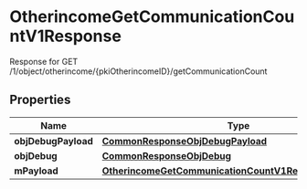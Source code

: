 

# OtherincomeGetCommunicationCountV1Response

Response for GET /1/object/otherincome/{pkiOtherincomeID}/getCommunicationCount

## Properties

| Name | Type | Description | Notes |
|------------ | ------------- | ------------- | -------------|
|**objDebugPayload** | [**CommonResponseObjDebugPayload**](CommonResponseObjDebugPayload.md) |  |  |
|**objDebug** | [**CommonResponseObjDebug**](CommonResponseObjDebug.md) |  |  [optional] |
|**mPayload** | [**OtherincomeGetCommunicationCountV1ResponseMPayload**](OtherincomeGetCommunicationCountV1ResponseMPayload.md) |  |  |



